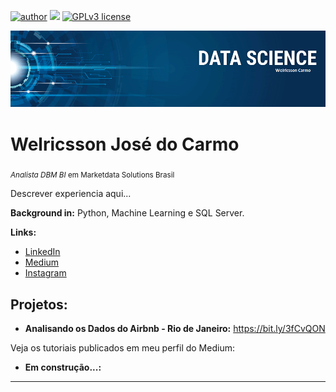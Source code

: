 [![author](https://img.shields.io/badge/author-welricsson-red.svg)](https://www.linkedin.com/in/welricsson/) [![](https://img.shields.io/badge/python-3.7+-blue.svg)](https://www.python.org/downloads/release/python-365/) [![GPLv3 license](https://img.shields.io/badge/License-GPLv3-blue.svg)](http://perso.crans.org/besson/LICENSE.html) 

<p align="center">
  <img src="banner.png" >
</p>

# Welricsson José do Carmo
<sub>*Analista DBM BI* em Marketdata Solutions Brasil</sub>

Descrever experiencia aqui...


**Background in:** Python, Machine Learning e SQL Server.

**Links:**
* [LinkedIn](https://www.linkedin.com/in/welricsson/)
* [Medium](https://medium.com/@welricsson)
* [Instagram](https://www.instagram.com/welricsson/)

## Projetos:

* **Analisando os Dados do Airbnb - Rio de Janeiro:** https://bit.ly/3fCvQON

Veja os tutoriais publicados em meu perfil do Medium:

* **Em construção...:**

---




